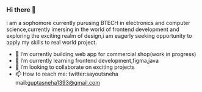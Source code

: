 ### Hi there 👋
i am a sophomore currently purusing BTECH in electronics and computer science,currently imersing in the world of frontend development and exploring the exciting realm of design,i am eagerly seeking opportunity to apply my skills to real world project.

- 🔭 I’m currently building web app for commercial shop(work in progress)
- 🌱 I’m currently learning frontend development,figma,java
- 👯 I’m looking to collaborate on exciting projects
- 📫 How to reach me: twitter:sayoutsneha mail:guptasneha1393@gmail.com

